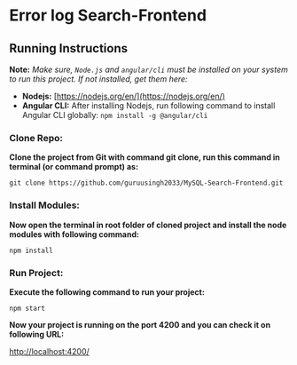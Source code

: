 # Error log Search-Frontend

## Running Instructions

**Note:** *Make sure, `Node.js` and `angular/cli` must be installed on your system to run this project. If not installed, get them here:*  

- **Nodejs:** [https://nodejs.org/en/](https://nodejs.org/en/)  
- **Angular CLI:** After installing Nodejs, run following command to install Angular CLI globally: `npm install -g @angular/cli`

### Clone Repo:

**Clone the project from Git with command git clone, run this command in terminal (or command prompt) as:**

`git clone https://github.com/guruusingh2033/MySQL-Search-Frontend.git`

### Install Modules:

**Now open the terminal in root folder of cloned project and install the node modules with following command:**

`npm install`

### Run Project:

**Execute the following command to run your project:**

`npm start`

**Now your project is running on the port 4200 and you can check it on following URL:**

[http://localhost:4200/](http://localhost:4200/)

